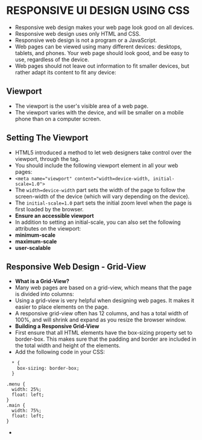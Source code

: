 # RESPONSIVE UI DESIGN USING CSS
- Responsive web design makes your web page look good on all devices.
- Responsive web design uses only HTML and CSS.
- Responsive web design is not a program or a JavaScript.
- Web pages can be viewed using many different devices: desktops, tablets, and phones. Your web page should look good, and be easy to use, regardless of the device.
- Web pages should not leave out information to fit smaller devices, but rather adapt its content to fit any device:

## Viewport
- The viewport is the user's visible area of a web page.
- The viewport varies with the device, and will be smaller on a mobile phone than on a computer screen.
## Setting The Viewport
- HTML5 introduced a method to let web designers take control over the viewport, through the <meta> tag.
- You should include the following <meta> viewport element in all your web pages:
- ```<meta name="viewport" content="width=device-width, initial-scale=1.0">```
- The ```width=device-width``` part sets the width of the page to follow the screen-width of the device (which will vary depending on the device).
- The ```initial-scale=1.0``` part sets the initial zoom level when the page is first loaded by the browser.
- **Ensure an accessible viewport**
- In addition to setting an initial-scale, you can also set the following attributes on the viewport:
- **minimum-scale**
- **maximum-scale**
- **user-scalable**

## Responsive Web Design - Grid-View
- **What is a Grid-View?**
- Many web pages are based on a grid-view, which means that the page is divided into columns:
- Using a grid-view is very helpful when designing web pages. It makes it easier to place elements on the page.
- A responsive grid-view often has 12 columns, and has a total width of 100%, and will shrink and expand as you resize the browser window.
- **Building a Responsive Grid-View**
- First ensure that all HTML elements have the box-sizing property set to border-box. This makes sure that the padding and border are included in the total width and height of the elements.
- Add the following code in your CSS:
```
  * {
    box-sizing: border-box;
  }
```
```
.menu {
  width: 25%;
  float: left;
}
.main {
  width: 75%;
  float: left;
}
```
- 